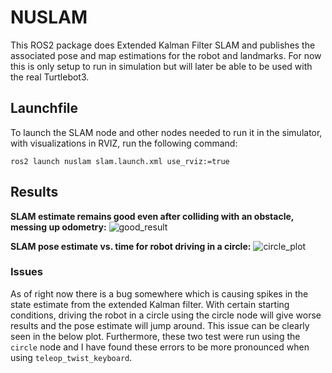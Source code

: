 # NUSLAM
This ROS2 package does Extended Kalman Filter SLAM and publishes
the associated pose and map estimations for the robot and landmarks.
For now this is only setup to run in simulation but will later be
able to be used with the real Turtlebot3.

## Launchfile
To launch the SLAM node and other nodes needed to run it in the simulator,
with visualizations in RVIZ, run the following command:

```
ros2 launch nuslam slam.launch.xml use_rviz:=true
```

## Results

**SLAM estimate remains good even after colliding with an obstacle, messing up odometry:**
![good_result](https://user-images.githubusercontent.com/45540813/222725895-fcf66a30-96df-4d8f-ae8d-5e3d57093ddb.png)


**SLAM pose estimate vs. time for robot driving in a circle:**
![circle_plot](https://user-images.githubusercontent.com/45540813/222717511-c264f501-a403-43ce-b61c-3c0515437540.png)

### Issues
As of right now there is a bug somewhere which is causing spikes in the
state estimate from the extended Kalman filter. With certain starting conditions,
driving the robot in a circle using the circle node will give worse results
and the pose estimate will jump around. This issue can be clearly seen in
the below plot. Furthermore, these two test were run using the `circle` node
and I have found these errors to be more pronounced when using
`teleop_twist_keyboard`.